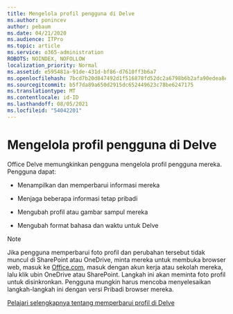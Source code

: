 ```yaml
---
title: Mengelola profil pengguna di Delve
ms.author: ponincev
author: pebaum
ms.date: 04/21/2020
ms.audience: ITPro
ms.topic: article
ms.service: o365-administration
ROBOTS: NOINDEX, NOFOLLOW
localization_priority: Normal
ms.assetid: e595481a-91de-431d-bf86-d7610ff3b6a7
ms.openlocfilehash: 7bcd7b20d847492d1f516878fd52dc2a6798b6b2afa90edea8eb4e460834a4eb
ms.sourcegitcommit: b5f7da89a650d2915dc652449623c78be6247175
ms.translationtype: MT
ms.contentlocale: id-ID
ms.lasthandoff: 08/05/2021
ms.locfileid: "54042201"
---
```

# <a name="manage-user-profiles-in-delve"></a>Mengelola profil pengguna di Delve

Office Delve memungkinkan pengguna mengelola profil pengguna mereka. Pengguna dapat:
  
- Menampilkan dan memperbarui informasi mereka
    
- Menjaga beberapa informasi tetap pribadi
    
- Mengubah profil atau gambar sampul mereka
    
- Mengubah format bahasa dan waktu untuk Delve
    
> [!NOTE]
> Jika pengguna memperbarui foto profil dan perubahan tersebut tidak muncul di SharePoint atau OneDrive, minta mereka untuk membuka browser web, masuk ke [Office.com](https://www.office.com), masuk dengan akun kerja atau sekolah mereka, lalu klik ubin OneDrive atau SharePoint. Langkah ini akan meminta foto profil untuk disinkronkan. Pengguna mungkin harus mencoba menyelesaikan langkah-langkah ini dengan versi Pribadi browser mereka. 
  
[Pelajari selengkapnya tentang memperbarui profil di Delve](https://go.microsoft.com/fwlink/?linkid=735070)
  

